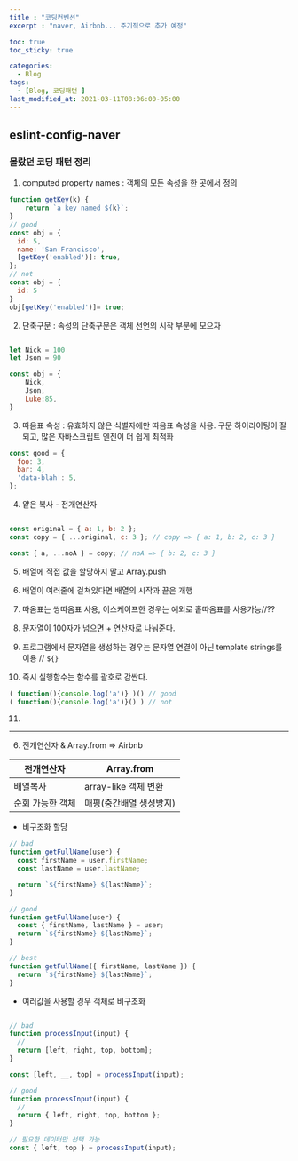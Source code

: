 ```yaml
---
title : "코딩컨벤션"
excerpt : "naver, Airbnb... 주기적으로 추가 예정"

toc: true
toc_sticky: true

categories:
  - Blog
tags:
  - [Blog, 코딩패턴 ]
last_modified_at: 2021-03-11T08:06:00-05:00
---
```


## eslint-config-naver

### 몰랐던 코딩 패턴 정리

1. computed property names : 객체의 모든 속성을 한 곳에서 정의

```js
function getKey(k) {
    return `a key named ${k}`;
}
// good
const obj = {
  id: 5,
  name: 'San Francisco',
  [getKey('enabled')]: true,
};
// not
const obj = {
  id: 5
}
obj[getKey('enabled')]= true;

```

2. 단축구문 : 속성의 단축구문은 객체 선언의 시작 부분에 모으자

```js

let Nick = 100
let Json = 90

const obj = {
    Nick,
    Json,
    Luke:85,
}

```

3. 따옴표 속성 : 유효하지 않은 식별자에만 따옴표 속성을 사용. 구문 하이라이팅이 잘 되고, 많은 자바스크립트 엔진이 더 쉽게 최적화 

```js
const good = {
  foo: 3,
  bar: 4,
  'data-blah': 5,
};

```

4. 얕은 복사 - 전개연산자

```js

const original = { a: 1, b: 2 };
const copy = { ...original, c: 3 }; // copy => { a: 1, b: 2, c: 3 }

const { a, ...noA } = copy; // noA => { b: 2, c: 3 }

```

5. 배열에 직접 값을 할당하지 말고 Array.push

6. 배열이 여러줄에 걸쳐있다면 배열의 시작과 끝은 개행

7. 따옴표는 쌍따옴표 사용, 이스케이프한 경우는 예외로 홑따옴표를 사용가능//??

8. 문자열이 100자가 넘으면 + 연산자로 나눠준다.

9. 프로그램에서 문자열을 생성하는 경우는 문자열 연결이 아닌 template strings를 이용 // `${}`

10. 즉시 실행함수는 함수를 괄호로 감싼다. 

```js
( function(){console.log('a')} )() // good
( function(){console.log('a')}() ) // not

```

11. 






***

6. 전개연산자 & Array.from  => Airbnb

|전개연산자|Array.from|
|---|---|
|배열복사|array-like 객체 변환|
|순회 가능한 객체|매핑(중간배열 생성방지)|

* 비구조화 할당

```js
// bad
function getFullName(user) {
  const firstName = user.firstName;
  const lastName = user.lastName;

  return `${firstName} ${lastName}`;
}

// good
function getFullName(user) {
  const { firstName, lastName } = user;
  return `${firstName} ${lastName}`;
}

// best
function getFullName({ firstName, lastName }) {
  return `${firstName} ${lastName}`;
}


```

* 여러값을 사용할 경우 객체로 비구조화

```js

// bad
function processInput(input) {
  // 
  return [left, right, top, bottom];
}

const [left, __, top] = processInput(input);

// good
function processInput(input) {
  // 
  return { left, right, top, bottom };
}

// 필요한 데이터만 선택 가능
const { left, top } = processInput(input);


```



